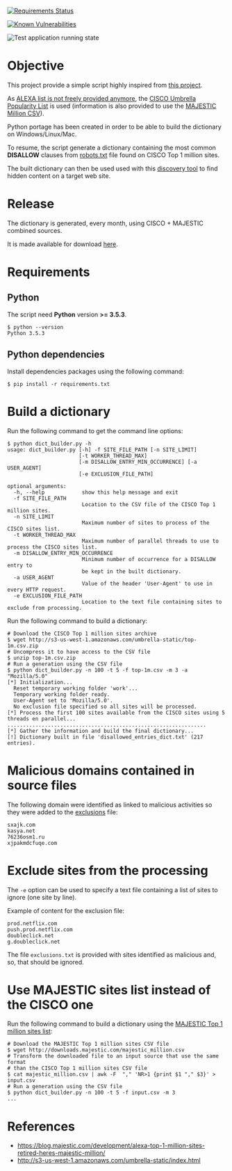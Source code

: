 [![Requirements Status](https://requires.io/github/righettod/robots-disallowed-dict-builder/requirements.svg?branch=master)](https://requires.io/github/righettod/robots-disallowed-dict-builder/requirements/?branch=master)

[![Known Vulnerabilities](https://snyk.io/test/github/righettod/robots-disallowed-dict-builder/badge.svg?targetFile=requirements.txt)](https://snyk.io/test/github/righettod/robots-disallowed-dict-builder?targetFile=requirements.txt)

![Test application running state](https://github.com/righettod/robots-disallowed-dict-builder/workflows/Test%20application%20running%20state/badge.svg?branch=master)

# Objective

This project provide a simple script highly inspired from [this project](https://github.com/danielmiessler/RobotsDisallowed).

As [ALEXA list is not freely provided anymore](https://twitter.com/paul_pearce/status/800780539204538370), the [CISCO Umbrella Popularity List](http://s3-us-west-1.amazonaws.com/umbrella-static/index.html) is used (information is also provided to use the [MAJESTIC Million CSV](https://blog.majestic.com/development/majestic-million-csv-daily/)).

Python portage has been created in order to be able to build the dictionary on Windows/Linux/Mac.

To resume, the script generate a dictionary containing the most common **DISALLOW** clauses from [robots.txt](https://moz.com/learn/seo/robotstxt) file found on CISCO Top 1 million sites.

The built dictionary can then be used used with this [discovery tool](https://github.com/maurosoria/dirsearch) to find hidden content on a target web site.

# Release

The dictionary is generated, every month, using CISCO + MAJESTIC combined sources.

It is made available for download [here](https://www.dropbox.com/s/8d03fq5p0ookddg/disallowed_entries_dict.zip?dl=0).

# Requirements

## Python

The script need **Python** version **>= 3.5.3**.

```shell
$ python --version
Python 3.5.3
```

## Python dependencies

Install dependencies packages using the following command:

```shell
$ pip install -r requirements.txt
```

# Build a dictionary

Run the following command to get the command line options:

```
$ python dict_builder.py -h
usage: dict_builder.py [-h] -f SITE_FILE_PATH [-n SITE_LIMIT]
                       [-t WORKER_THREAD_MAX]
                       [-m DISALLOW_ENTRY_MIN_OCCURRENCE] [-a USER_AGENT]
                       [-e EXCLUSION_FILE_PATH]

optional arguments:
  -h, --help            show this help message and exit
  -f SITE_FILE_PATH     
                        Location to the CSV file of the CISCO Top 1 million sites.
  -n SITE_LIMIT         
                        Maximum number of sites to process of the CISCO sites list.
  -t WORKER_THREAD_MAX  
                        Maximum number of parallel threads to use to process the CISCO sites list.
  -m DISALLOW_ENTRY_MIN_OCCURRENCE
                        Minimum number of occurrence for a DISALLOW entry to
                        be kept in the built dictionary.
  -a USER_AGENT         
                        Value of the header 'User-Agent' to use in every HTTP request.
  -e EXCLUSION_FILE_PATH
                        Location to the text file containing sites to exclude from processing.                    
```

Run the following command to build a dictionary:

```shell
# Download the CISCO Top 1 million sites archive
$ wget http://s3-us-west-1.amazonaws.com/umbrella-static/top-1m.csv.zip
# Uncompress it to have access to the CSV file
$ unzip top-1m.csv.zip
# Run a generation using the CSV file
$ python dict_builder.py -n 100 -t 5 -f top-1m.csv -m 3 -a "Mozilla/5.0"
[*] Initialization...
  Reset temporary working folder 'work'...
  Temporary working folder ready.
  User-Agent set to 'Mozilla/5.0'.
  No exclusion file specified so all sites will be processed.
[*] Process the first 100 sites available from the CISCO sites using 5 threads en parallel...
................................................................
[*] Gather the information and build the final dictionary...
[!] Dictionary built in file 'disallowed_entries_dict.txt' (217 entries).
```

# Malicious domains contained in source files

The following domain were identified as linked to malicious activities so they were added to the [exclusions](exclusions.txt) file:

```
sxajk.com
kasya.net
76236osm1.ru
xjpakmdcfuqe.com
``` 

# Exclude sites from the processing

The `-e` option can be used to specify a text file containing a list of sites to ignore (one site by line).

Example of content for the exclusion file:

````
prod.netflix.com
push.prod.netflix.com
doubleclick.net
g.doubleclick.net
````

The file `exclusions.txt` is provided with sites identified as malicious and, so, that should be ignored.

# Use MAJESTIC sites list instead of the CISCO one

Run the following command to build a dictionary using the [MAJESTIC Top 1 million sites list](https://blog.majestic.com/development/majestic-million-csv-daily/):

```shell
# Download the MAJESTIC Top 1 million sites CSV file
$ wget http://downloads.majestic.com/majestic_million.csv
# Transform the downloaded file to an input source that use the same format 
# than the CISCO Top 1 million sites CSV file
$ cat majestic_million.csv | awk -F  "," 'NR>1 {print $1 "," $3}' > input.csv
# Run a generation using the CSV file
$ python dict_builder.py -n 100 -t 5 -f input.csv -m 3
...
```

# References

* https://blog.majestic.com/development/alexa-top-1-million-sites-retired-heres-majestic-million/
* http://s3-us-west-1.amazonaws.com/umbrella-static/index.html
